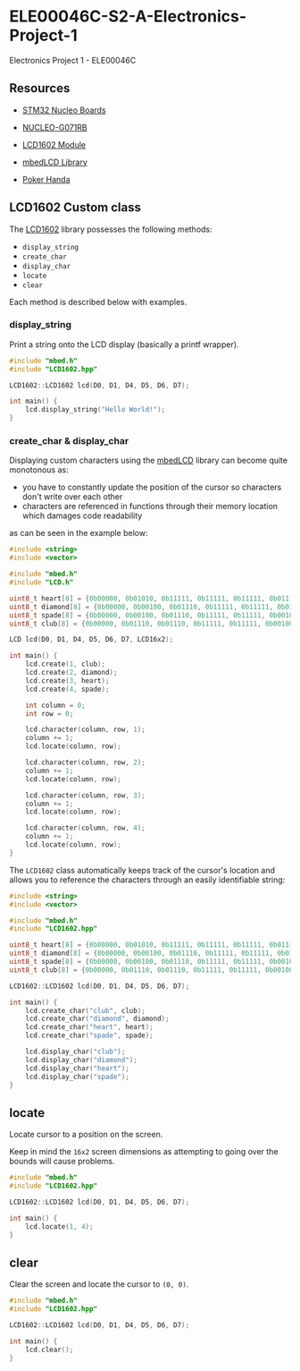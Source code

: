 # ELE00046C-S2-A-Electronics-Project-1

Electronics Project 1 - ELE00046C

## Resources

- [STM32 Nucleo Boards](https://www.st.com/en/evaluation-tools/stm32-nucleo-boards.html)

- [NUCLEO-G071RB](https://os.mbed.com/platforms/ST-Nucleo-G071RB/)

- [LCD1602 Module](http://wiki.sunfounder.cc/index.php?title=LCD1602_Module)

- [mbedLCD Library](https://os.mbed.com/users/sstaub/code/mbedLCD/)

- [Poker Handa](https://www.cardplayer.com/rules-of-poker/hand-rankings)

## LCD1602 Custom class

The [LCD1602](https://github.com/berkay-yalin/ELE00046C-S2-A-Electronics-Project-1/blob/main/src/LCD1602.hpp) library
possesses the following methods:

- `display_string`
- `create_char`
- `display_char`
- `locate`
- `clear`

Each method is described below with examples.

### display_string
Print a string onto the LCD display (basically a printf wrapper).

```cpp
#include "mbed.h"
#include "LCD1602.hpp"

LCD1602::LCD1602 lcd(D0, D1, D4, D5, D6, D7);

int main() {
    lcd.display_string("Hello World!");
}

```

### create_char & display_char

Displaying custom characters using the [mbedLCD](https://os.mbed.com/users/sstaub/code/mbedLCD/) library can become quite monotonous as:

- you have to constantly update the position of the cursor so characters don't write over each other
- characters are referenced in functions through their memory location which damages code readability

as can be seen in the example below:

```cpp
#include <string>
#include <vector>

#include "mbed.h"
#include "LCD.h"

uint8_t heart[8] = {0b00000, 0b01010, 0b11111, 0b11111, 0b11111, 0b01110, 0b00100, 0b00000};
uint8_t diamond[8] = {0b00000, 0b00100, 0b01110, 0b11111, 0b11111, 0b01110, 0b00100, 0b00000};
uint8_t spade[8] = {0b00000, 0b00100, 0b01110, 0b11111, 0b11111, 0b00100, 0b01110, 0b00000};
uint8_t club[8] = {0b00000, 0b01110, 0b01110, 0b11111, 0b11111, 0b00100, 0b01110, 0b00000};

LCD lcd(D0, D1, D4, D5, D6, D7, LCD16x2);

int main() {
    lcd.create(1, club);
    lcd.create(2, diamond);
    lcd.create(3, heart);
    lcd.create(4, spade);

    int column = 0;
    int row = 0;

    lcd.character(column, row, 1);
    column += 1;
    lcd.locate(column, row);

    lcd.character(column, row, 2);
    column += 1;
    lcd.locate(column, row);

    lcd.character(column, row, 3);
    column += 1;
    lcd.locate(column, row);

    lcd.character(column, row, 4);
    column += 1;
    lcd.locate(column, row);
}
```

The `LCD1602` class automatically keeps track of the cursor's location and allows you to reference the characters through an easily identifiable string:

```cpp
#include <string>
#include <vector>

#include "mbed.h"
#include "LCD1602.hpp"

uint8_t heart[8] = {0b00000, 0b01010, 0b11111, 0b11111, 0b11111, 0b01110, 0b00100, 0b00000};
uint8_t diamond[8] = {0b00000, 0b00100, 0b01110, 0b11111, 0b11111, 0b01110, 0b00100, 0b00000};
uint8_t spade[8] = {0b00000, 0b00100, 0b01110, 0b11111, 0b11111, 0b00100, 0b01110, 0b00000};
uint8_t club[8] = {0b00000, 0b01110, 0b01110, 0b11111, 0b11111, 0b00100, 0b01110, 0b00000};

LCD1602::LCD1602 lcd(D0, D1, D4, D5, D6, D7);

int main() {
    lcd.create_char("club", club);
    lcd.create_char("diamond", diamond);
    lcd.create_char("heart", heart);
    lcd.create_char("spade", spade);

    lcd.display_char("club");
    lcd.display_char("diamond");
    lcd.display_char("heart");
    lcd.display_char("spade");
}
```

## locate
Locate cursor to a position on the screen.

Keep in mind the `16x2` screen dimensions as attempting to going over the bounds will cause problems.

```cpp
#include "mbed.h"
#include "LCD1602.hpp"

LCD1602::LCD1602 lcd(D0, D1, D4, D5, D6, D7);

int main() {
    lcd.locate(1, 4);
}
```

## clear
Clear the screen and locate the cursor to `(0, 0)`.

```cpp
#include "mbed.h"
#include "LCD1602.hpp"

LCD1602::LCD1602 lcd(D0, D1, D4, D5, D6, D7);

int main() {
    lcd.clear();
}
```
